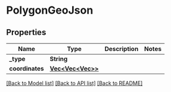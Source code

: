 # PolygonGeoJson

## Properties

Name | Type | Description | Notes
------------ | ------------- | ------------- | -------------
**_type** | **String** |  | 
**coordinates** | [**Vec<Vec<Vec<f32>>>**](array.md) |  | 

[[Back to Model list]](../README.md#documentation-for-models) [[Back to API list]](../README.md#documentation-for-api-endpoints) [[Back to README]](../README.md)


